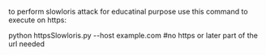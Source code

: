 to perform slowloris attack for educatinal purpose use this command to execute 
on https:




python httpsSlowloris.py --host example.com #no https or later part of the url needed
